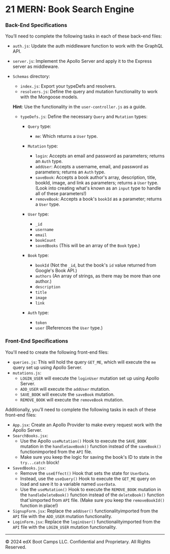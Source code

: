 # 21 MERN: Book Search Engine

### Back-End Specifications

You’ll need to complete the following tasks in each of these back-end files:
* `auth.js`: Update the auth middleware function to work with the GraphQL API.
* `server.js`: Implement the Apollo Server and apply it to the Express server as middleware.
* `Schemas` directory:
  * `index.js`: Export your typeDefs and resolvers.
  * `resolvers.js`: Define the query and mutation functionality to work with the Mongoose models.

  **Hint**: Use the functionality in the `user-controller.js` as a guide.

  * `typeDefs.js`: Define the necessary `Query` and `Mutation` types:
    * `Query` type:
      * `me`: Which returns a `User` type.

    * `Mutation` type:
      * `login`: Accepts an email and password as parameters; returns an `Auth` type.
      * `addUser`: Accepts a username, email, and password as parameters; returns an `Auth` type.
      * `saveBook`: Accepts a book author's array, description, title, bookId, image, and link as parameters; returns a `User` type. (Look into creating what's known as an `input` type to handle all of these parameters!)
      * `removeBook`: Accepts a book's `bookId` as a parameter; returns a `User` type.

    * `User` type:
      * `_id`
      * `username`
      * `email`
      * `bookCount`
      * `savedBooks` (This will be an array of the `Book` type.)

    * `Book` type:
      * `bookId` (Not the `_id`, but the book's `id` value returned from Google's Book API.)
      * `authors` (An array of strings, as there may be more than one author.)
      * `description`
      * `title`
      * `image`
      * `link`

    * `Auth` type:
      * `token`
      * `user` (References the `User` type.)

### Front-End Specifications

You'll need to create the following front-end files:

* `queries.js`: This will hold the query `GET_ME`, which will execute the `me` query set up using Apollo Server.
* `mutations.js`:
  * `LOGIN_USER` will execute the `loginUser` mutation set up using Apollo Server.
  * `ADD_USER` will execute the `addUser` mutation.
  * `SAVE_BOOK` will execute the `saveBook` mutation.
  * `REMOVE_BOOK` will execute the `removeBook` mutation.

Additionally, you’ll need to complete the following tasks in each of these front-end files:

* `App.jsx`: Create an Apollo Provider to make every request work with the Apollo Server.
* `SearchBooks.jsx`:
  * Use the Apollo `useMutation()` Hook to execute the `SAVE_BOOK` mutation in the `handleSaveBook()` function instead of the `saveBook()` functionimported from the `API` file.
  * Make sure you keep the logic for saving the book's ID to state in the `try...catch` block!
* `SavedBooks.jsx`:
  * Remove the `useEffect()` Hook that sets the state for `UserData`.
  * Instead, use the `useQuery()` Hook to execute the `GET_ME` query on load and save it to a variable named `userData`.
  * Use the `useMutation()` Hook to execute the `REMOVE_BOOK` mutation in the `handleDeleteBook()` function instead of the `deleteBook()` function that'simported from `API` file. (Make sure you keep the `removeBookId()` function in place!)
* `SignupForm.jsx`: Replace the `addUser()` functionalityimported from the `API` file with the `ADD_USER` mutation functionality.
* `LoginForm.jsx`: Replace the `loginUser()` functionalityimported from the `API` file with the `LOGIN_USER` mutation functionality.


- - -
© 2024 edX Boot Camps LLC. Confidential and Proprietary. All Rights Reserved.